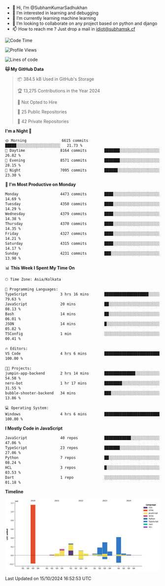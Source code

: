 - 👋 Hi, I’m @SubhamKumarSadhukhan
- 👀 I’m interested in learning and debugging
- 🌱 I’m currently learning machine learning
- 💞️ I’m looking to collaborate on any project based on python and django
- 📫 How to reach me ?
      Just drop a mail in idiot@subhamsk.cf

<!---
SubhamKumarSadhukhan/SubhamKumarSadhukhan is a ✨ special ✨ repository because its `README.md` (this file) appears on your GitHub profile.
You can click the Preview link to take a look at your changes.
--->


<!--START_SECTION:waka-->
![Code Time](http://img.shields.io/badge/Code%20Time-2%2C559%20hrs%2010%20mins-blue)

![Profile Views](http://img.shields.io/badge/Profile%20Views-0-blue)

![Lines of code](https://img.shields.io/badge/From%20Hello%20World%20I%27ve%20Written-2.8%20million%20lines%20of%20code-blue)

**🐱 My GitHub Data** 

> 📦 384.5 kB Used in GitHub's Storage 
 > 
> 🏆 13,275 Contributions in the Year 2024
 > 
> 🚫 Not Opted to Hire
 > 
> 📜 25 Public Repositories 
 > 
> 🔑 42 Private Repositories 
 > 
**I'm a Night 🦉** 

```text
🌞 Morning                6615 commits        █████░░░░░░░░░░░░░░░░░░░░   21.73 % 
🌆 Daytime                8164 commits        ███████░░░░░░░░░░░░░░░░░░   26.82 % 
🌃 Evening                8571 commits        ███████░░░░░░░░░░░░░░░░░░   28.15 % 
🌙 Night                  7095 commits        ██████░░░░░░░░░░░░░░░░░░░   23.30 % 
```
📅 **I'm Most Productive on Monday** 

```text
Monday                   4473 commits        ████░░░░░░░░░░░░░░░░░░░░░   14.69 % 
Tuesday                  4350 commits        ████░░░░░░░░░░░░░░░░░░░░░   14.29 % 
Wednesday                4379 commits        ████░░░░░░░░░░░░░░░░░░░░░   14.38 % 
Thursday                 4370 commits        ████░░░░░░░░░░░░░░░░░░░░░   14.35 % 
Friday                   4327 commits        ████░░░░░░░░░░░░░░░░░░░░░   14.21 % 
Saturday                 4315 commits        ████░░░░░░░░░░░░░░░░░░░░░   14.17 % 
Sunday                   4231 commits        ███░░░░░░░░░░░░░░░░░░░░░░   13.90 % 
```


📊 **This Week I Spent My Time On** 

```text
🕑︎ Time Zone: Asia/Kolkata

💬 Programming Languages: 
TypeScript               3 hrs 16 mins       ████████████████████░░░░░   79.63 % 
JavaScript               20 mins             ██░░░░░░░░░░░░░░░░░░░░░░░   08.13 % 
Bash                     14 mins             ██░░░░░░░░░░░░░░░░░░░░░░░   06.01 % 
JSON                     14 mins             █░░░░░░░░░░░░░░░░░░░░░░░░   05.82 % 
TSConfig                 1 min               ░░░░░░░░░░░░░░░░░░░░░░░░░   00.41 % 

🔥 Editors: 
VS Code                  4 hrs 6 mins        █████████████████████████   100.00 % 

🐱‍💻 Projects: 
jumpin-app-backend       2 hrs 14 mins       ██████████████░░░░░░░░░░░   54.58 % 
nero-bot                 1 hr 17 mins        ████████░░░░░░░░░░░░░░░░░   31.55 % 
bubble-shooter-backend   34 mins             ███░░░░░░░░░░░░░░░░░░░░░░   13.86 % 

💻 Operating System: 
Windows                  4 hrs 6 mins        █████████████████████████   100.00 % 
```

**I Mostly Code in JavaScript** 

```text
JavaScript               40 repos            ████████████░░░░░░░░░░░░░   47.06 % 
TypeScript               23 repos            ███████░░░░░░░░░░░░░░░░░░   27.06 % 
Python                   7 repos             ██░░░░░░░░░░░░░░░░░░░░░░░   08.24 % 
HCL                      3 repos             █░░░░░░░░░░░░░░░░░░░░░░░░   03.53 % 
Dart                     1 repo              ░░░░░░░░░░░░░░░░░░░░░░░░░   01.18 % 
```



**Timeline**

![Lines of Code chart](https://raw.githubusercontent.com/SubhamKumarSadhukhan/SubhamKumarSadhukhan/main/assets/bar_graph.png)


 Last Updated on 15/10/2024 16:52:53 UTC
<!--END_SECTION:waka-->
